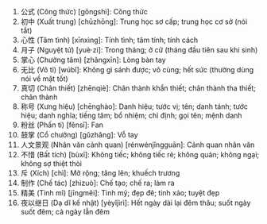1. 公式 (Công thức) [gōngshì]: Công thức
2. 初中 (Xuất trung) [chūzhōng]: Trung học sơ cấp; trung học cơ sở (nói tắt)
3. 心性 (Tâm tình) [xīnxìng]: Tính tình; tâm tính; tính cách
4. 月子 (Nguyệt tử) [yuè·zi]: Trong tháng; ở cữ (tháng đầu tiên sau khi sinh)
5. 掌心 (Chưởng tâm) [zhǎngxīn]: Lòng bàn tay
6. 无比 (Vô tỉ) [wúbǐ]: Không gì sánh được; vô cùng; hết sức (thường dùng nói về mặt tốt)
7. 真切 (Chân thiết) [zhēnqiè]: Chân thành khẩn thiết; chân thành tha thiết; chân thành
8. 称号 (Xưng hiệu) [chēnghào]: Danh hiệu; tước vị; tên; danh tánh; tước hiệu; danh nghĩa; tiếng tăm; bổ nhiệm; chỉ định; gọi tên; mệnh danh
9. 粉丝 (Phấn ti) [fěnsī]: Fan
10. 鼓掌 (Cổ chưởng) [gǔzhǎng]: Vỗ tay
11. 人文景观 (Nhân văn cảnh quan) [rénwénjǐngguān]: Cảnh quan nhân văn
12. 不惜 (Bất tích) [bùxī]: Không tiếc; không tiếc rẻ; không quản; không ngại; không sợ thiệt thòi
13. 斥 (Xích) [chì]: Mở rộng; tăng lên; khuếch trương
14. 制作 (Chế tác) [zhìzuò]: Chế tạo; chế ra; làm ra
15. 精美 (Tinh mĩ) [jīngměi]: Tinh mỹ; đẹp đẽ; tinh xảo; tuyệt đẹp
16. 夜以继日 (Dạ dĩ kế nhật) [yèyǐjìrì]: Hết ngày dài lại đêm thâu; suốt ngày suốt đêm; cả ngày lẫn đêm